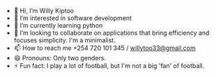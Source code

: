 - 👋 Hi, I’m Willy Kiptoo
- 👀 I’m interested in software development 
- 🌱 I’m currently learning python
- 💞️ I’m looking to collaborate on applications that bring efficiency and focuses simplicity. I'm a minimalist. 
- 📫 How to reach me +254 720 101 345 / willytoo33@gmail.com
- 😄 Pronouns: Only two genders. 
- ⚡ Fun fact: I play a lot of football, but I'm not a big 'fan' of football. 

<!---
willytoo33/willytoo33 is a ✨ special ✨ repository because its `README.md` (this file) appears on your GitHub profile.
You can click the Preview link to take a look at your changes.
--->
